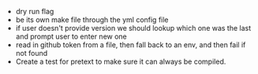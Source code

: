 - dry run flag
- be its own make file through the yml config file
- if user doesn't provide version we should lookup which one was the last and prompt user to enter new one
- read in github token from a file, then fall back to an env, and then fail if not found
- Create a test for pretext to make sure it can always be compiled.
